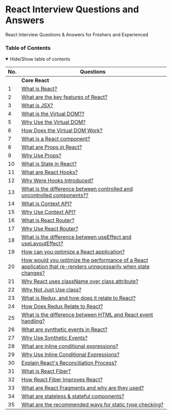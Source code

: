 # React Interview Questions and Answers
React Interview Questions & Answers for Freshers and Experienced

### Table of Contents

<details open>
<summary>
Hide/Show table of contents
</summary>

| No. | Questions                                                                                                                                                                                                                        |
| --- | ---------------------------------------------------------------------------------------------------------------------------------------------- |
|     | **Core React**                                                                                                                                                                                                                   |
| 1   | [What is React?](#what-is-react)                                                                                                                                                                                                 |
| 2   | [What are the key features of React?](#What-are-the-key-features-of-React)                                                                                                                                                       |
| 3   | [What is JSX?](#what-is-jsx)      
   | 4   | [What is the Virtual DOM??](#What-is-the-Virtual-DOM?)                                                                                                                                                                                                 |
| 5   | [Why Use the Virtual DOM?](#Why-Use-the-Virtual-DOM?)                                                                                                                                                       |
| 6   | [How Does the Virtual DOM Work?](#How-Does-the-Virtual-DOM-Work?)      
| 7   | [What is a React component?](#What-is-a-React-component?)                                                                                                                                                                                                 |
| 8   | [What are Props in React?](#What-are-Props-in-React?)                                                                                                                                                       |
| 9   | [Why Use Props?](#Why-Use-Props?)      
   | 10   | [What is State in React?](#What-is-State-in-React?)                                                                                                                                                                                                 |
   | 11   | [What are React Hooks?](#What-are-React-Hooks?)                                                                                                                                                                                                 |
| 12   | [Why Were Hooks Introduced?](#Why-Were-Hooks-Introduced?)                                                                                                                                                       |
| 13   | [What is the difference between controlled and uncontrolled components??](#What-is-the-difference-between-controlled-and-uncontrolled-components?)      
   | 14   | [What is Context API?](#What-is-Context-API?)                                                                                                                                                                                                 |
| 15   | [Why Use Context API?](#Why-Use-Context-API?)                                                                                                                                                       |
| 16   | [What is React Router?](#What-is-React-Router?)      
| 17   | [Why Use React Router?](#Why-Use-React-Router?)                                                                                                                                                                                                 |
| 18   | [What is the difference between useEffect and useLayoutEffect?](#What-is-the-difference-between-useEffect-and-useLayoutEffect?)                                                                                                                                                       |
| 19   | [How can you optimize a React application?](#How-can-you-optimize-a-React-application?)      
   | 20   | [How would you optimize the performance of a React application that re-renders unnecessarily when state changes?](#what-re-renders-unnecessarily-when-state-changes)                                                                                                                                                                                                 |
| 21   | [Why React uses className over class attribute?](#Why-React-uses-className-over-class-attribute?)                                                                                                                                                       |
| 22   | [Why Not Just Use class?](#Why-Not-Just-Use-class?)     
| 23   | [What is Redux, and how does it relate to React?](#what-is-redux)                                                                                                                                                                                                 |
| 24   | [How Does Redux Relate to React?](#How-Does-Redux-Relate-to-React?)                                                                                                                                                       |
| 25   | [What is the difference between HTML and React event handling?](#What-is-the-difference-between-HTML-and-React-event-handling?)      
   | 26   | [What are synthetic events in React? ](#What-are-synthetic-events-in-React? )                                                                                                                                                                                                 |
| 27   | [Why Use Synthetic Events?](#Why-Use-Synthetic-Events?)                                                                                                                                                       |
| 28   | [What are inline conditional expressions?](#What-are-inline-conditional-expressions?)      
| 29   | [Why Use Inline Conditional Expressions?](#Why-Use-Inline-Conditional-Expressions?)                                                                                                                                                                                                 |
| 30   | [Explain React's Reconciliation Process?](#Explain-Reacts-Reconciliation-Process?)                                                                                                                                                       |
| 31   | [What is React Fiber?](#What-is-React-Fiber?)      
   | 32   | [How React Fiber Improves React?](#How-React-Fiber-Improves-React?)                                                                                                                                                                                                 |
   | 33   | [What are React Fragments and why are they used?](#What-are-React-Fragments-and-why-are-they-used?)                                                                                                                                                                                                 |
| 34   | [What are stateless & stateful components?](#What-are-stateless-&-stateful-components?)                                                                                                                                                       |
| 35   | [What are the recommended ways for static type checking?](#What-are-the-recommended-ways-for-static-type-checking?)      
   

</details>

